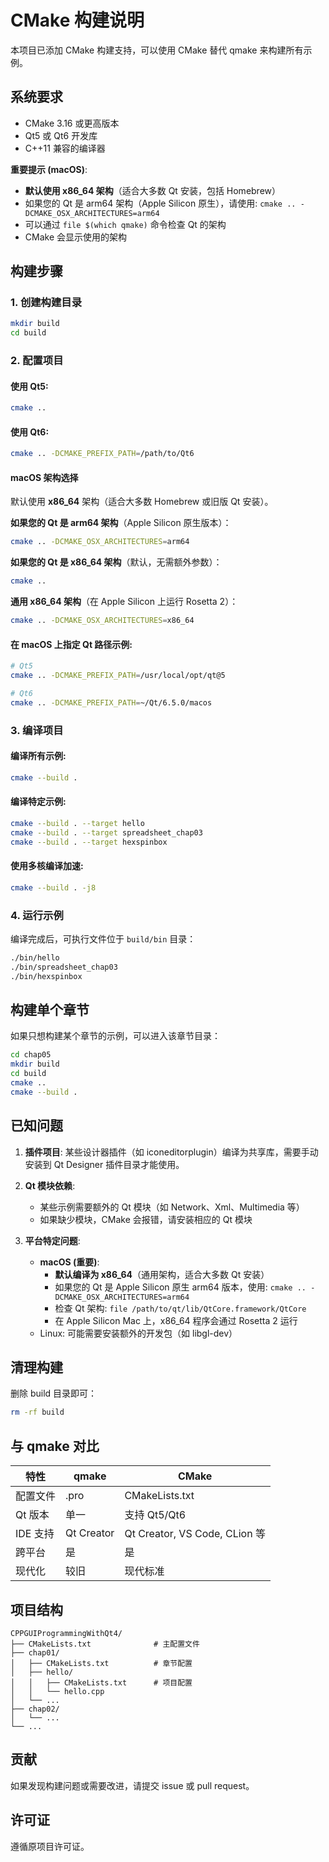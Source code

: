 # CMake 构建说明

本项目已添加 CMake 构建支持，可以使用 CMake 替代 qmake 来构建所有示例。

## 系统要求

- CMake 3.16 或更高版本
- Qt5 或 Qt6 开发库
- C++11 兼容的编译器

**重要提示 (macOS)**: 
- **默认使用 x86_64 架构**（适合大多数 Qt 安装，包括 Homebrew）
- 如果您的 Qt 是 arm64 架构（Apple Silicon 原生），请使用: `cmake .. -DCMAKE_OSX_ARCHITECTURES=arm64`
- 可以通过 `file $(which qmake)` 命令检查 Qt 的架构
- CMake 会显示使用的架构

## 构建步骤

### 1. 创建构建目录

```bash
mkdir build
cd build
```

### 2. 配置项目

#### 使用 Qt5:
```bash
cmake ..
```

#### 使用 Qt6:
```bash
cmake .. -DCMAKE_PREFIX_PATH=/path/to/Qt6
```

#### macOS 架构选择

默认使用 **x86_64** 架构（适合大多数 Homebrew 或旧版 Qt 安装）。

**如果您的 Qt 是 arm64 架构**（Apple Silicon 原生版本）：
```bash
cmake .. -DCMAKE_OSX_ARCHITECTURES=arm64
```

**如果您的 Qt 是 x86_64 架构**（默认，无需额外参数）：
```bash
cmake ..
```

**通用 x86_64 架构**（在 Apple Silicon 上运行 Rosetta 2）：
```bash
cmake .. -DCMAKE_OSX_ARCHITECTURES=x86_64
```

#### 在 macOS 上指定 Qt 路径示例:
```bash
# Qt5
cmake .. -DCMAKE_PREFIX_PATH=/usr/local/opt/qt@5

# Qt6
cmake .. -DCMAKE_PREFIX_PATH=~/Qt/6.5.0/macos
```

### 3. 编译项目

#### 编译所有示例:
```bash
cmake --build .
```

#### 编译特定示例:
```bash
cmake --build . --target hello
cmake --build . --target spreadsheet_chap03
cmake --build . --target hexspinbox
```

#### 使用多核编译加速:
```bash
cmake --build . -j8
```

### 4. 运行示例

编译完成后，可执行文件位于 `build/bin` 目录：

```bash
./bin/hello
./bin/spreadsheet_chap03
./bin/hexspinbox
```

## 构建单个章节

如果只想构建某个章节的示例，可以进入该章节目录：

```bash
cd chap05
mkdir build
cd build
cmake ..
cmake --build .
```

## 已知问题

1. **插件项目**: 某些设计器插件（如 iconeditorplugin）编译为共享库，需要手动安装到 Qt Designer 插件目录才能使用。

2. **Qt 模块依赖**: 
   - 某些示例需要额外的 Qt 模块（如 Network、Xml、Multimedia 等）
   - 如果缺少模块，CMake 会报错，请安装相应的 Qt 模块

3. **平台特定问题**:
   - **macOS (重要)**: 
     - **默认编译为 x86_64**（通用架构，适合大多数 Qt 安装）
     - 如果您的 Qt 是 Apple Silicon 原生 arm64 版本，使用: `cmake .. -DCMAKE_OSX_ARCHITECTURES=arm64`
     - 检查 Qt 架构: `file /path/to/qt/lib/QtCore.framework/QtCore`
     - 在 Apple Silicon Mac 上，x86_64 程序会通过 Rosetta 2 运行
   - Linux: 可能需要安装额外的开发包（如 libgl-dev）

## 清理构建

删除 build 目录即可：

```bash
rm -rf build
```

## 与 qmake 对比

| 特性 | qmake | CMake |
|------|-------|-------|
| 配置文件 | .pro | CMakeLists.txt |
| Qt 版本 | 单一 | 支持 Qt5/Qt6 |
| IDE 支持 | Qt Creator | Qt Creator, VS Code, CLion 等 |
| 跨平台 | 是 | 是 |
| 现代化 | 较旧 | 现代标准 |

## 项目结构

```
CPPGUIProgrammingWithQt4/
├── CMakeLists.txt              # 主配置文件
├── chap01/
│   ├── CMakeLists.txt          # 章节配置
│   ├── hello/
│   │   ├── CMakeLists.txt      # 项目配置
│   │   └── hello.cpp
│   └── ...
├── chap02/
│   └── ...
└── ...
```

## 贡献

如果发现构建问题或需要改进，请提交 issue 或 pull request。

## 许可证

遵循原项目许可证。
